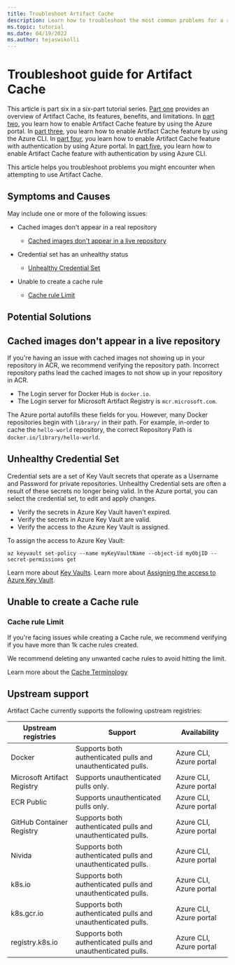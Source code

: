 ```yaml
---
title: Troubleshoot Artifact Cache
description: Learn how to troubleshoot the most common problems for a registry enabled with the Artifact Cache feature.
ms.topic: tutorial
ms.date: 04/19/2022
ms.author: tejaswikolli
---
```


# Troubleshoot guide for Artifact Cache 

This article is part six in a six-part tutorial series. [Part one](tutorial-artifact-cache.md) provides an overview of Artifact Cache, its features, benefits, and limitations. In [part two](tutorial-enable-artifact-cache.md), you learn how to enable Artifact Cache feature by using the Azure portal. In [part three](tutorial-enable-artifact-cache-cli.md), you learn how to enable Artifact Cache feature by using the Azure CLI. In [part four](tutorial-enable-artifact-cache-auth.md), you learn how to enable Artifact Cache feature with authentication by using Azure portal. In [part five](tutorial-enable-artifact-cache-auth-cli.md), you learn how to enable Artifact Cache feature with authentication by using Azure CLI. 

This article helps you troubleshoot problems you might encounter when attempting to use Artifact Cache.

## Symptoms and Causes

May include one or more of the following issues: 

- Cached images don't appear in a real repository 
  - [Cached images don't appear in a live repository](tutorial-troubleshoot-artifact-cache.md#cached-images-dont-appear-in-a-live-repository) 

- Credential set has an unhealthy status
  - [Unhealthy Credential Set](tutorial-troubleshoot-artifact-cache.md#unhealthy-credential-set)

- Unable to create a cache rule
  - [Cache rule Limit](tutorial-troubleshoot-artifact-cache.md#cache-rule-limit)

## Potential Solutions

## Cached images don't appear in a live repository 

If you're having an issue with cached images not showing up in your repository in ACR, we recommend verifying the repository path. Incorrect repository paths lead the cached images to not show up in your repository in ACR.  

- The Login server for Docker Hub is `docker.io`.
- The Login server for Microsoft Artifact Registry is `mcr.microsoft.com`.

The Azure portal autofills these fields for you. However, many Docker repositories begin with `library/` in their path. For example, in-order to cache the `hello-world` repository, the correct Repository Path is `docker.io/library/hello-world`. 

## Unhealthy Credential Set

Credential sets are a set of Key Vault secrets that operate as a Username and Password for private repositories. Unhealthy Credential sets are often a result of these secrets no longer being valid. In the Azure portal, you can select the credential set, to edit and apply changes.

- Verify the secrets in Azure Key Vault haven't expired. 
- Verify the secrets in Azure Key Vault are valid.
- Verify the access to the Azure Key Vault is assigned.

To assign the access to Azure Key Vault:

```azurecli-interactive
az keyvault set-policy --name myKeyVaultName --object-id myObjID --secret-permissions get
```

Learn more about [Key Vaults][create-and-store-keyvault-credentials].
Learn more about [Assigning the access to Azure Key Vault][az-keyvault-set-policy].

## Unable to create a Cache rule

### Cache rule Limit

If you're facing issues while creating a Cache rule, we recommend verifying if you have more than 1k cache rules created. 

We recommend deleting any unwanted cache rules to avoid hitting the limit. 

Learn more about the [Cache Terminology](tutorial-artifact-cache.md#terminology)

## Upstream support 

Artifact Cache currently supports the following upstream registries:

| Upstream registries         | Support                                                      | Availability            |
| --------------------------- | ------------------------------------------------------------ | ----------------------- |
| Docker                      | Supports both authenticated pulls and unauthenticated pulls. | Azure CLI, Azure portal |
| Microsoft Artifact Registry | Supports unauthenticated pulls only.                         | Azure CLI, Azure portal |
| ECR Public                  | Supports unauthenticated pulls only.                         | Azure CLI, Azure portal |
| GitHub Container Registry   | Supports both authenticated pulls and unauthenticated pulls. | Azure CLI, Azure portal |
| Nivida   | Supports both authenticated pulls and unauthenticated pulls. | Azure CLI, Azure portal |
| k8s.io  | Supports both authenticated pulls and unauthenticated pulls. | Azure CLI, Azure portal |
| k8s.gcr.io  | Supports both authenticated pulls and unauthenticated pulls. | Azure CLI, Azure portal |
| registry.k8s.io  | Supports both authenticated pulls and unauthenticated pulls. | Azure CLI, Azure portal |


<!-- LINKS - External -->
[create-and-store-keyvault-credentials]:../key-vault/secrets/quick-create-portal.md
[az-keyvault-set-policy]: ../key-vault/general/assign-access-policy.md#assign-an-access-policy